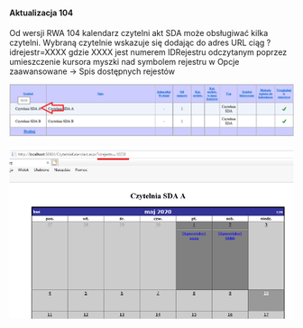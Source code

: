 #### Aktualizacja 104

####
Od wersji RWA 104  kalendarz czytelni akt SDA może obsługiwać kilka czytelni. Wybraną czytelnie wskazuje się dodając do 
adres URL ciąg ?idrejestr=XXXX gdzie XXXX jest numerem IDRejestru odczytanym poprzez umieszczenie kursora myszki nad
symbolem rejestru w Opcje zaawansowane -> Spis dostępnych rejestów

![faq1](images/104.1.png)

![faq1](images/104.2.png)
